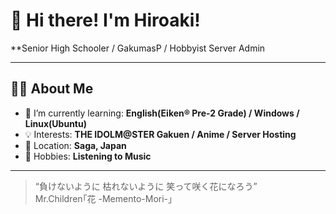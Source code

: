 # 👋 Hi there! I'm Hiroaki!

<!-- キャッチコピーや一言 -->
**Senior High Schooler / GakumasP / Hobbyist Server Admin

---

## 🧑‍💻 About Me
- 🌱 I’m currently learning: **English(Eiken® Pre-2 Grade) / Windows / Linux(Ubuntu)**
- 💡 Interests: **THE IDOLM@STER Gakuen / Anime / Server Hosting**
- 📍 Location: **Saga, Japan**
- 🐾 Hobbies: **Listening to Music**

---

<!-- 好きな一言や座右の銘などもおすすめです！ -->
> “負けないように 枯れないように 笑って咲く花になろう”  
> Mr.Children｢花 -Memento-Mori-｣
